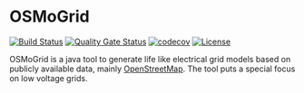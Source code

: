 # OSMoGrid
[![Build Status](https://simona.ie3.e-technik.tu-dortmund.de/ci/buildStatus/icon?job=ie3-institute%2FOSMoGrid%2Fdev)](https://simona.ie3.e-technik.tu-dortmund.de/ci/job/ie3-institute/job/OSMoGrid/job/dev/)
[![Quality Gate Status](https://simona.ie3.e-technik.tu-dortmund.de/sonar/api/project_badges/measure?project=edu.ie3%3AOSMoGrid&metric=alert_status)](https://simona.ie3.e-technik.tu-dortmund.de/sonar/dashboard?id=edu.ie3%3AOSMoGrid)
[![codecov](https://codecov.io/gh/ie3-institute/OSMoGrid/branch/main/graph/badge.svg?token=ROQRQZMCSF)](https://codecov.io/gh/ie3-institute/OSMoGrid)
[![License](https://img.shields.io/github/license/ie3-institute/osmogrid)](https://github.com/ie3-institute/osmogrid/blob/master/LICENSE)

OSMoGrid is a java tool to generate life like electrical grid models based on publicly available data, mainly [OpenStreetMap](https://www.openstreetmap.org/).
The tool puts a special focus on low voltage grids.
